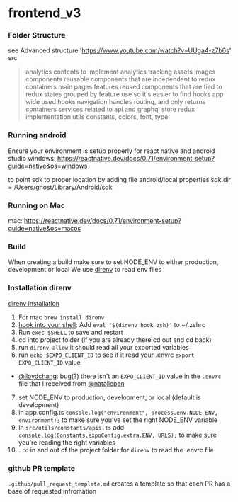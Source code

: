 # frontend_v3

### Folder Structure
see Advanced structure 'https://www.youtube.com/watch?v=UUga4-z7b6s'
src
>analytics
    contents to implement analytics tracking
> assets
    images
>components
    reusable components that are independent to redux
>containers
    main pages
>features
    reused components that are tied to redux states
    grouped by feature use so it's easier to find
>hooks
    app wide used hooks
>navigation
    handles routing, and only returns containers
>services
    related to api and graphql
>store 
    redux implementation
>utils
    constants, colors, font, type


### Running android
Ensure your environment is setup properly for react native and android studio
windows: https://reactnative.dev/docs/0.71/environment-setup?guide=native&os=windows 

to point sdk to proper location by adding file
android/local.properties
sdk.dir = /Users/ghost/Library/Android/sdk

### Running on Mac
mac: https://reactnative.dev/docs/0.71/environment-setup?guide=native&os=macos


### Build
When creating a build make sure to set NODE_ENV to either production, development or local
We use [direnv](https://direnv.net/docs/installation.html) to read env files

### Installation direnv
[direnv installation](https://direnv.net/docs/installation.html)

1. For mac `brew install direnv`
2. [hook into your shell](https://direnv.net/docs/hook.html): Add `eval "$(direnv hook zsh)"` to ~/.zshrc
3. Run `exec $SHELL` to save and restart 
4. cd into project folder (if you are already there cd out and cd back)
5. run `direnv allow` it should read all your exported variables
6. run `echo $EXPO_CLIENT_ID` to see if it read your .envrc `export EXPO_CLIENT_ID` value
* [@lloydchang](https://github.com/lloydchang/): bug(?) there isn't an `EXPO_CLIENT_ID` value in the `.envrc` file that I received from [@nataliepan](https://github.com/nataliepan/)
7.  set NODE_ENV to production, development, or local (default is development)
8.  in app.config.ts `console.log("environment", process.env.NODE_ENV, environment);` to make sure you've set the right NODE_ENV variable
9. in `src/utils/constants/apis.ts` add `console.log(Constants.expoConfig.extra.ENV, URLS);` to make sure you're reading the right variables
10. . `cd` in and out of the project folder for `direnv` to read the .envrc file


### github PR template
`.github/pull_request_template.md` creates a template so that each PR has a base of requested infromation
